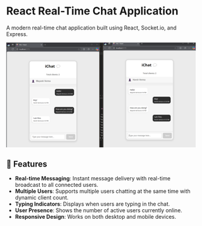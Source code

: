 # React Real-Time Chat Application

A modern real-time chat application built using React, Socket.io, and Express.

![Chat Application Screenshot](./images/chat-screenshot.png)

## 🚀 Features

- **Real-time Messaging**: Instant message delivery with real-time broadcast to all connected users.
- **Multiple Users**: Supports multiple users chatting at the same time with dynamic client count.
- **Typing Indicators**: Displays when users are typing in the chat.
- **User Presence**: Shows the number of active users currently online.
- **Responsive Design**: Works on both desktop and mobile devices.
